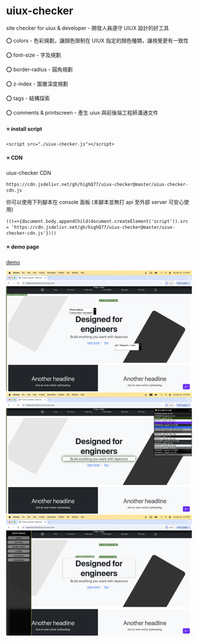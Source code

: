 # uiux-checker
site checker for uiux & developer - 開發人員遵守 UIUX 設計的好工具

⭕️ colors - 色彩規劃，讓顏色限制在 UIUX 指定的顏色種類，讓視覺更有一致性

⭕️ font-size - 字及規劃

⭕️ border-radius - 圓角規劃

⭕️ z-index - 圖層深度規劃

⭕️ tags - 結構探索

⭕️ comments & printscreen - 產生 uiux 與前後端工程師溝通文件

#### ⭐️ install script

```no-highlight
<script src="./uiux-checker.js"></script>
```

#### ⭐️ CDN

uiux-checker CDN

```no-highlight
https://cdn.jsdelivr.net/gh/highQ77/uiux-checker@master/uiux-checker-cdn.js
```

你可以使用下列腳本在 console 面板 (本腳本並無打 api 至外部 server 可安心使用)

```no-highlight
(()=>{document.body.appendChild(document.createElement('script')).src = 'https://cdn.jsdelivr.net/gh/highQ77/uiux-checker@master/uiux-checker-cdn.js'})()
```

#### ⭐️ demo page

[demo](https://highq77.github.io/uiux-checker/)

![comments](./img/comments.png)
![colors](./img/colors.png)
![functions](./img/functions.png)
